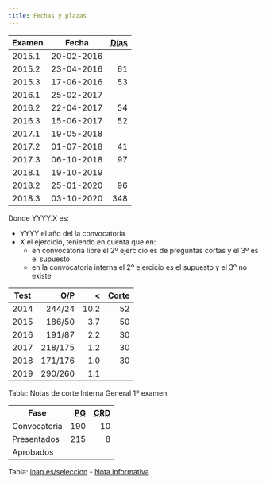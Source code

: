 ```yaml
---
title: Fechas y plazas
---
```


| Examen | Fecha | <abbr title="Días transcurridos desde el anterior examen">Días</abbr> |
|-|-|-:|
| 2015.1 | 20-02-2016 |     |
| 2015.2 | 23-04-2016 |  61 |
| 2015.3 | 17-06-2016 |  53 |
| 2016.1 | 25-02-2017 |     |
| 2016.2 | 22-04-2017 |  54 |
| 2016.3 | 15-06-2017 |  52 |
| 2017.1 | 19-05-2018 |     |
| 2017.2 | 01-07-2018 |  41 |
| 2017.3 | 06-10-2018 |  97 |
| 2018.1 | 19-10-2019 |     |
| 2018.2 | 25-01-2020 |  96 |
| 2018.3 | 03-10-2020 | 348 |

Donde YYYY.X es:

* YYYY el año del la convocatoria
* X el ejercicio, teniendo en cuenta que en:
    * en convocatoria libre el 2º ejercicio es de preguntas cortas y el 3º es el supuesto
    * en la convocatoria interna el 2º ejercicio es el supuesto y el 3º no existe

| Test | <abbr title="Opositores/P, siendo P el número de notas contabilizadas según los criterios de selección">O/P</abbr> | < | <abbr title="Nota de corte">Corte</abbr> |
|-|-:|-:|-:|
| 2014 |  244/24 | 10.2 | 52 |
| 2015 |  186/50 |  3.7 | 50 |
| 2016 |  191/87 |  2.2 | 30 |
| 2017 | 218/175 |  1.2 | 30 |
| 2018 | 171/176 |  1.0 | 30 |
| 2019 | 290/260 |  1.1 |    |

Tabla: Notas de corte Interna General 1º examen

| Fase         | <abbr title="Plazas generales">PG</abbr> | <abbr title="Cupo reserva personas con discapacidad">CRD</abbr> |
|--------------|-------:|---:|
| Convocatoria |    190 | 10 |
| Presentados  |    215 |  8 |
| Aprobados    |        |    |

Tabla: [inap.es/seleccion](https://www.inap.es/seleccion) - [Nota informativa](https://www.inap.es/documents/10136/1712229/Nota+CPS+opositores+diciembre+datos+y+fechas.pdf/4f5bc213-6257-6140-40ed-ae5653abfc4e)
